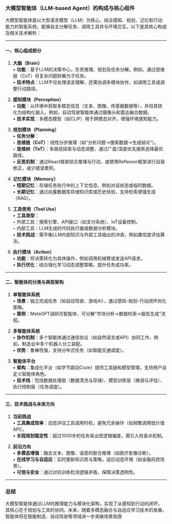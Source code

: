 ### 大模型智能体（LLM-based Agent）的构成与核心组件

大模型智能体是以大型语言模型（LLM）为核心，结合感知、规划、记忆和行动能力的智能系统，能够自主分解任务、调用工具并与环境交互。以下是其核心构成及相关技术解析：

---

#### 一、核心组成部分
1. **大脑（Brain）**  
   • **功能**：基于LLM的决策中心，负责推理、规划及任务分解。例如，通过思维链（CoT）将复杂问题拆解为子任务。  
   • **技术特点**：LLM不仅处理语言理解，还需协调多模块协作，如调用工具或调整行动路径。

2. **感知模块（Perception）**  
   • **功能**：从环境中获取多模态信息（文本、图像、传感器数据等），并将其转化为结构化输入。例如，自动驾驶智能体通过摄像头和雷达融合数据。  
   • **技术实现**：多模态模型（如CLIP）用于跨模态对齐，增强环境感知能力。

3. **规划模块（Planning）**  
   • **任务分解**：  
     ◦ **思维链（CoT）**：线性分步推理（如“分析问题→搜索数据→生成结论”）。  
     ◦ **思维树（ToT）**：多路径探索与动态调整，通过广度/深度优先搜索选择最优路径。  
   • **反思机制**：通过React框架结合推理与行动，或使用Reflexion框架进行自我修正，减少错误累积。

4. **记忆模块（Memory）**  
   • **短期记忆**：存储任务执行中的上下文信息，例如对话状态或临时数据。  
   • **长期记忆**：通过向量数据库存储知识库或历史经验，支持检索增强生成（RAG）。

5. **工具使用（Tool Use）**  
   • **工具类型**：  
     ◦ 外部工具：搜索引擎、API接口（如支付系统）、IoT设备控制。  
     ◦ 内部工具：LLM生成的代码执行器或数据分析模块。  
   • **技术挑战**：需平衡LLM内部知识与外部工具输出的冲突，例如置信度评估算法。

6. **执行模块（Action）**  
   • **功能**：将决策转化为具体操作，例如调用机械臂或发送API请求。  
   • **执行优化**：结合强化学习动态调整策略，提升任务成功率。

---

#### 二、智能体的分类与典型架构
1. **单智能体系统**  
   • **场景**：独立完成任务（如自动驾驶、游戏AI），通过感知-规划-行动闭环优化策略。  
   • **案例**：MetaGPT调研员智能体，可分解“市场分析→数据检索→报告生成”流程。

2. **多智能体系统**  
   • **协作机制**：多个智能体通过通信协议（如自然语言或API）协同工作。例如，制造业中多个机器人分工装配。  
   • **优势**：鲁棒性强，支持分布式任务（如智能交通调度）。

3. **智能体平台**  
   • **架构**：集成化平台（如字节跳动Coze）提供工具链和模型管理，支持用户自定义智能体角色。  
   • **技术栈**：包括数据处理层（数据清洗与存储）、模型训练层（微调与评估）、执行控制层（任务调度）。

---

#### 三、技术挑战与未来方向
1. **当前挑战**  
   • **工具集成效率**：动态评估工具调用时机，避免冗余操作（如频繁调用低价值API）。  
   • **长程规划稳定性**：超过1000步的任务易出现逻辑偏差，需引入检查点机制。

2. **前沿方向**  
   • **多模态增强**：融合文本、图像、语音的联合推理（如医疗影像诊断）。  
   • **在线学习与自适应**：实时更新知识库与策略，适应动态环境（如金融风控场景）。  
   • **可信与安全**：通过对抗训练检测逻辑矛盾，保障决策透明性。

---

### 总结
大模型智能体通过LLM的推理能力与模块化架构，实现了从感知到行动的闭环，其核心在于规划与工具的协同。未来，随着多模态融合与自适应学习技术的发展，智能体将在智能制造、自动驾驶等领域进一步突破场景局限